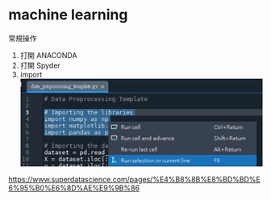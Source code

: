 # machine learning

常規操作

1. 打開 ANACONDA
2. 打開 Spyder
3. import 
![alt text](./readmeImages/image.png)



https://www.superdatascience.com/pages/%E4%B8%8B%E8%BD%BD%E6%95%B0%E6%8D%AE%E9%9B%86
